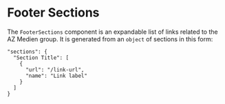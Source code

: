 # Footer Sections

The `FooterSections` component is an expandable list of links related to the AZ Medien group. It is generated from an `object` of sections in this form:

```
"sections": {
  "Section Title": [
    {
      "url": "/link-url",
      "name": "Link label"
    }
  ]
}
```
